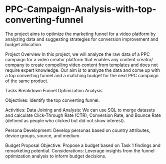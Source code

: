 # PPC-Campaign-Analysis-with-top-converting-funnel

The project aims to optimize the marketing funnel for a video platform by analyzing data and suggesting strategies for conversion improvement and budget allocation.

Project Overview
In this project, we will analyze the raw data of a PPC campaign for a video creator platform that enables any content creator/ company to create compelling video content from templates and does not require expert knowledge. Our aim is to analyze the data and come up with a top converting funnel and a matching budget for the next PPC campaign of the same product.

Tasks Breakdown
Funnel Optimization Analysis

Objectives:
Identify the top converting funnel.

Activities:
Data Joining and Analysis:
We can use SQL to merge datasets and calculate Click-Through Rate (CTR), Conversion Rate, and Bounce Rate (defined as people who clicked but did not show interest).

Persona Development:
Develop personas based on country attributes, device groups, source, and medium.

Budget Proposal
Objective: Propose a budget based on Task 1 findings and remarketing potential. Considerations: Leverage insights from the funnel optimization analysis to inform budget decisions.

